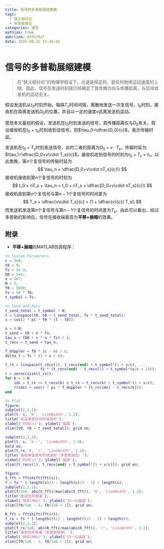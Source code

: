 ```yaml
---
title: 信号的多普勒展缩建模
tags:
  - 狭义相对论
  - 多普勒效应
categories: 通信
mathjax: true
abbrlink: 93fb702f
date: 2025-08-25 15:48:42
---
```


# 信号的多普勒展缩建模

> 在“狭义相对论”的物理学假设下，光速是恒定的，是任何物体运动速度的上限。因此，信号在发送时刻就已经确定了其传播方向与传播距离，与后续收发机的运动无关。

假设发送机从$t_0$时刻开始，每隔$T_s$时间间隔，离散地发送一次复信号。$t_0$时刻，接收机在距离发送机$D_0$的位置，并且以一定的速度$v$远离发送机运动。

感觉本文最初的假设，发送机在$t_0$时刻发送的信号，其传播距离仅与$D_0$有关，假设接收机在$t_0+\tau_0$时刻收到该信号，则$\tau_0=\dfrac{D_0}{c}$，表示传输时延。

发送机在$t_0+T_s$时刻发送信号，此时二者的距离为$D_0+v\cdot T_s$，传输时延为$\tau_1=\dfrac{D_0+v\cdot T_s}{c}$，接收机收到信号的时刻为$t_0+T_s+\tau_1$，以此类推，第$n$个复信号的传输时延为
$$
\tau_n = \dfrac{D_0+v\cdot nT_s}{c}\\
$$
接收机接收到第$n$个复信号的时刻为
$$
t_0 + nT_s + \tau_n = t_0 + nT_s + \dfrac{D_0+v\cdot nT_s}{c}\\
$$
接收机收到第$n$个复信号与第$n-1$个复信号的时间差为
$$
T_s + \dfrac{v\cdot T_s}{c} = (1 + \dfrac{v}{c}) T_s\\
$$
而发送机发送第$n$个复信号与第$n-1$个复信号的时间差为$T_s$，由此可以看出，经过多普勒的影响后，信号在接收端表现为**平移+展缩**的效果。

## 附录

- **平移+展缩**的MATLAB仿真程序：

```matlab
%% System Parameters
c = 3e8;
t0 = 0;
Ts = 1e-3;
D0 = 5e4;
v = 5e7;
N = 5;
f0 = 5000;
fs = 50 * f0;
t_symbol = Ts;

%% Send and Recv
t_send_total = t_symbol * N;
t = linspace(t0, t0 + t_send_total, fs * t_send_total);
s = cos(2 * pi * f0 * (t - t0));

n = 0:N;
t_send = t0 + n * Ts;
tau_n = (D0 + v * n * Ts) / c;
t_recv = t_send + tau_n;

f_doppler = f0 * (c - v) / c;
delta_t = Ts * (1 + v / c);

t_rx = linspace(t_recv(1), t_recv(end) + t_symbol*(1 + v/c), ...
                fs * (t_recv(end) - t_recv(1) + t_symbol*(v/c + 1)));
r = zeros(size(t_rx));
for k = 1:N
    idx = t_rx >= t_recv(k) & t_rx < t_recv(k) + t_symbol*(1 + v/c);
    r(idx) = cos(2 * pi * f_doppler * (t_rx(idx) - t_recv(k)));
end

%% Plot
figure;
subplot(2,1,1);
plot(t, s, 'b', 'LineWidth', 1.2);
title('发送单音信号时域波形');
xlabel('时间(s)'); ylabel('幅度');
xlim([t0, t0 + t_send_total]); grid on;

subplot(2,1,2);
plot(t, s, 'b--', 'LineWidth', 1.0);
hold on;
plot(t_rx, r, 'r', 'LineWidth', 1.2);
title('接收单音信号时域波形（多普勒效应）');
xlabel('时间(s)'); ylabel('幅度');
xlim([t_recv(1), t_recv(end) + t_symbol*(1 + v/c)]); grid on;

figure;
S_fft = fftshift(fft(s));
f = fs * (-length(s)/2 : length(s)/2 - 1) / length(s);
subplot(2,1,1);
plot(f/1e6, abs(S_fft)/max(abs(S_fft)), 'b', 'LineWidth', 1.2);
title('发送信号频谱');
xlabel('频率(MHz)'); ylabel('归一化幅度');
xlim([f0/1e6 - 1, f0/1e6 + 1]); grid on;

R_fft = fftshift(fft(r));
f_rx = fs * (-length(r)/2 : length(r)/2 - 1) / length(r);
subplot(2,1,2);
plot(f_rx/1e6, abs(R_fft)/max(abs(R_fft)), 'r', 'LineWidth', 1.2);
title('接收信号频谱（多普勒频移）');
xlabel('频率(MHz)'); ylabel('归一化幅度');
xlim([f0/1e6 - 1, f0/1e6 + 1]); grid on;

```

